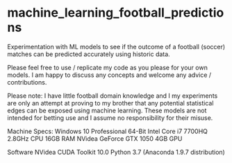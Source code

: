 # machine_learning_football_predictions
Experimentation with ML models to see if the outcome of a football (soccer) matches can be predicted accurately using historic data.

Please feel free to use / replicate my code as you please for your own models. 
I am happy to discuss any concepts and welcome any advice / contributions.

Please note: I have little football domain knowledge and I my experiments are only an attempt at proving to my brother that any potential statistical edges can be exposed using machine learning. 
These models are not intended for betting use and I assume no responsibility for their misuse. 

Machine Specs:
Windows 10 Professional 64-Bit
Intel Core i7 7700HQ 2.8GHz CPU
16GB RAM
NVidea GeForce GTX 1050 4GB GPU

Software
NVidea CUDA Toolkit 10.0
Python 3.7 (Anaconda 1.9.7 distribution)
